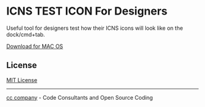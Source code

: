 # ICNS TEST ICON For Designers

Useful tool for designers test how their ICNS icons will look like on the dock/cmd+tab.

[Download for MAC OS](http://)

## License
[MIT License](http://djalmaaraujo.mit-license.org)

---------------------------
[cc company](http://nossomos.cc) - Code Consultants and Open Source Coding
